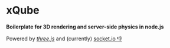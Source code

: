 # xQube

**Boilerplate for 3D rendering and server-side physics in node.js**

Powered by [*three.js*](https://threejs.org/) and (currently) [socket.io :thumbsdown: ](http://socket.io/)
